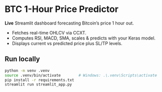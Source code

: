 # BTC 1-Hour Price Predictor

**Live** Streamlit dashboard forecasting Bitcoin’s price 1 hour out.
- Fetches real-time OHLCV via CCXT.
- Computes RSI, MACD, SMA, scales & predicts with your Keras model.
- Displays current vs predicted price plus SL/TP levels.

## Run locally
```bash
python -m venv .venv
source .venv/bin/activate        # Windows: .\.venv\Scripts\activate
pip install -r requirements.txt
streamlit run streamlit_app.py
